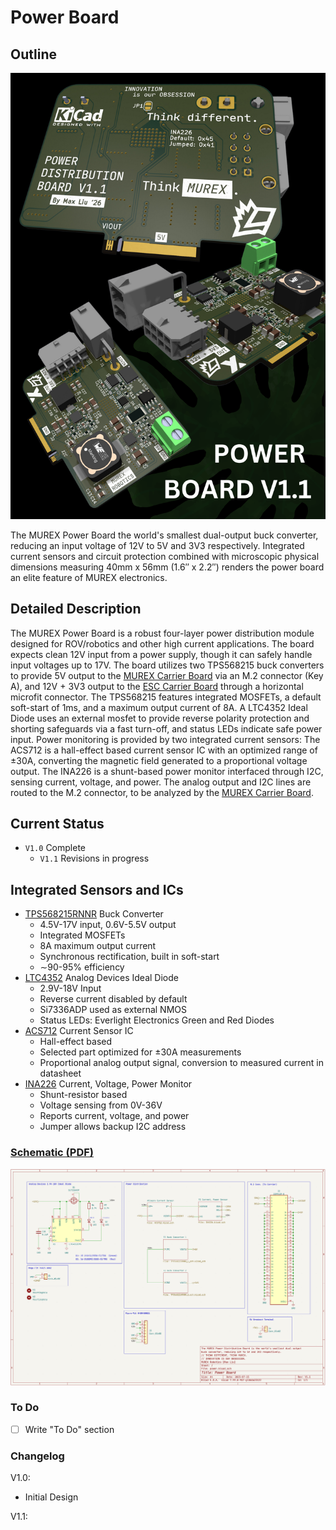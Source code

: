 # Power Board

## Outline

![Raytraced Render](../../img/power_board_v1.1_release.png)

The MUREX Power Board the world's smallest dual-output buck converter, reducing an input voltage of 12V to 5V and 3V3 respectively. Integrated current sensors and circuit protection combined with microscopic physical dimensions measuring 40mm x 56mm (1.6″ x 2.2″) renders the power board an elite feature of MUREX electronics.

## Detailed Description

The MUREX Power Board is a robust four-layer power distribution module designed for ROV/robotics and other high current applications. The board expects clean 12V input from a power supply, though it can safely handle input voltages up to 17V. The board utilizes two TPS568215 buck converters to provide 5V output to the [MUREX Carrier Board](https://docs.murexrobotics.com/elec/boards/carrier.html) via an M.2 connector (Key A), and 12V + 3V3 output to the [ESC Carrier Board](https://docs.murexrobotics.com/elec/boards/esc_carrier.html) through a horizontal microfit connector. The TPS568215 features integrated MOSFETs, a default soft-start of 1ms, and a maximum output current of 8A. A LTC4352 Ideal Diode uses an external mosfet to provide reverse polarity protection and shorting safeguards via a fast turn-off, and status LEDs indicate safe power input. Power monitoring is provided by two integrated current sensors: The ACS712 is a hall-effect based current sensor IC with an optimized range of ±30A, converting the magnetic field generated to a proportional voltage output. The INA226 is a shunt-based power monitor interfaced through I2C, sensing current, voltage, and power. The analog output and I2C lines are routed to the M.2 connector, to be analyzed by the [MUREX Carrier Board](https://docs.murexrobotics.com/elec/boards/carrier.html).

## Current Status

- `V1.0` Complete
  - `V1.1` Revisions in progress

## Integrated Sensors and ICs

- [TPS568215RNNR](https://www.ti.com/product/TPS568215?dcmp=dsproject&hqs=pf) Buck Converter
  - 4.5V-17V input, 0.6V-5.5V output
  - Integrated MOSFETs
  - 8A maximum output current
  - Synchronous rectification, built in soft-start
  - ∼90-95% efficiency
- [LTC4352](https://www.analog.com/en/products/ltc4352.html) Analog Devices Ideal Diode
  - 2.9V-18V Input
  - Reverse current disabled by default
  - Si7336ADP used as external NMOS
  - Status LEDs: Everlight Electronics Green and Red Diodes
- [ACS712](https://www.allegromicro.com/en/products/sense/current-sensor-ics/zero-to-fifty-amp-integrated-conductor-sensor-ics/acs712) Current Sensor IC
  - Hall-effect based
  - Selected part optimized for ±30A measurements
  - Proportional analog output signal, conversion to measured current in datasheet
- [INA226](https://www.ti.com/product/INA226) Current, Voltage, Power Monitor
  - Shunt-resistor based
  - Voltage sensing from 0V-36V
  - Reports current, voltage, and power
  - Jumper allows backup I2C address

### [Schematic (PDF)](../pdf/schematics/power_v1.1_schematic.pdf)

![Schematic Preview](../../img/power_board_schematic_preview.png)

### To Do

- [ ]  Write "To Do" section

### Changelog

V1.0:

- Initial Design

V1.1:
